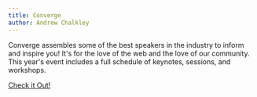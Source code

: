 ```yaml
---
title: Converge
author: Andrew Chalkley
---
```


Converge assembles some of the best speakers in the industry to inform and inspire you! It's for the love of the web and the love of our community. This year's event includes a full schedule of keynotes, sessions, and workshops.

[Check it Out!](http://convergese.com/)

